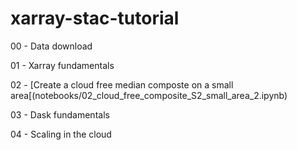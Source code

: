 # xarray-stac-tutorial

00 - Data download

01 - Xarray fundamentals

02 - [Create a cloud free median composte on a small area[(notebooks/02_cloud_free_composite_S2_small_area_2.ipynb)

03 - Dask fundamentals

04 - Scaling in the cloud

